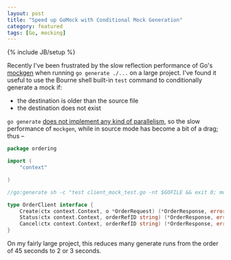 ```yaml
---
layout: post
title: "Speed up GoMock with Conditional Mock Generation"
category: featured
tags: [Go, mocking]
---
```

{% include JB/setup %}

Recently I've been frustrated by the slow reflection performance of Go's [mockgen](https://github.com/golang/mock) when running `go generate ./...` on a large project. I've found it useful to use the Bourne shell built-in `test` command to conditionally generate a mock if:
- the destination is older than the source file
- the destination does not exist

`go generate` [does not implement any kind of parallelism](https://github.com/golang/go/issues/20520), so the slow performance of `mockgen`, while in source mode has become a bit of a drag; thus –

```go
package ordering

import (
	"context"

)

//go:generate sh -c "test client_mock_test.go -nt $GOFILE && exit 0; mockgen -package ordering -destination client_mock_test.go github.com/whatever/project/ordering OrderClient"

type OrderClient interface {
	Create(ctx context.Context, o *OrderRequest) (*OrderResponse, error)
	Status(ctx context.Context, orderRefID string) (*OrderResponse, error)
	Cancel(ctx context.Context, orderRefID string) (*OrderResponse, error)
}
```

On my fairly large project, this reduces many generate runs from the order of 45 seconds to 2 or 3 seconds.